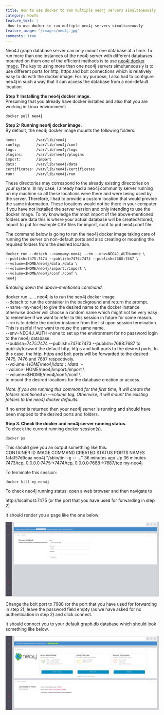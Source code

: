```yaml
---
title: How to use docker to run multiple neo4j servers simultaneously
category: HowTo
feature_text: |
 How to use docker to run multiple neo4j servers simultaneously
feature_image: "/images/neo4j.jpg"
comments: true
---
```


Neo4J graph database server can only mount one database at a time. To run more than one instances of the neo4j server with different databases mounted on them one of the efficient methods is to use [neo4j docker image](https://hub.docker.com/_/neo4j/). The key to using more than one neo4j servers simultaneously is to use different ports for http, https and bolt connections which is relatively easy to do with the docker image. For my purpose, I also had to configure neo4j in such a way that it can access the database from a non-default location.

**Step 1: Installing the neo4j docker image.**  
Presuming that you already have docker installed and also that you are working in Linux environment:

    docker pull neo4j

**Step 2: Running neo4j docker image.**  
By default, the neo4j docker image mounts the following folders:  

    home:         /var/lib/neo4j
    config:       /var/lib/neo4j/conf
    logs:         /var/lib/neo4j/logs
    plugins:      /var/lib/neo4j/plugins
    import:       /import
    data:         /var/lib/neo4j/data
    certificates: /var/lib/neo4j/certificates
    run:          /var/lib/neo4j/run

These directories may correspond to the already existing directories on your system. In my case, I already had a neo4j community server running on my machine so all these locations were there and were being used by the server. Therefore, I had to provide a custom location that would provide the same information. These locations would not be there in your computer if you have not installed the server version and only intending to use the docker image. To my knowledge the most import of the above-mentioned folders are data this is where your actual database will be created/stored, import to put for example CSV files for import, conf to put neo4j.conf file. 

The command below is going to run the neo4j docker image taking care of running the server on non-default ports and also creating or mounting the required folders from the desired location. 

    docker run --detach --name=my-neo4j --rm --env=NEO4J_AUTH=none \
    --publish=7475:7474 --publish=7476:7473 --publish=7688:7687 \
    --volume=$HOME/neo4j/data:/data \
    --volume=$HOME/neo4j/import:/import \
    --volume=$HOME/neo4j/conf:/conf \
    neo4j

*Breaking down the above-mentioned command.*

docker run ...... neo4j is to run the neo4j docker image.  
--detach to run the container in the background and return the prompt.   
--name=my-neo4j to give the desired name to the docker instance otherwise docker will choose a random name which might not be very easy to remember if we want to refer to this session in future for some reason.   
--rm is to delete the docker instance from the list upon session termination. This is useful if we want to reuse the same name.   
--env=NEO4J_AUTH=none to set up the environment for no password login to the neo4j database.   
--publish=7475:7474 --publish=7476:7473 --publish=7688:7687 to publish/forward the default http, https and bolt ports to the desired ports. In this case, the http, https and bolt ports will be forwarded to the desired 7475, 7476 and 7687 respectively.  
--volume=$HOME/neo4j/data:/data \  
--volume=$HOME/neo4j/import:/import \  
--volume=$HOME/neo4j/conf:/conf \  
to mount the desired locations for the database creation or access. 

*Note: If you are running this command for the first time, it will create the folders mentioned in --volume tag. Otherwise, it will mount the existing folders to the neo4j docker defaults.*  

If no error is returned then your neo4j server is running and should have been mapped to the desired ports and folders.

**Step 3. Check the docker and neo4j server running status.**  
To check the current running docker session(s).

    docker ps

This should give you an output something like this:  
    CONTAINER ID  IMAGE   COMMAND                  CREATED          STATUS         PORTS                                                      NAMES
    1afa157d9caa  neo4j   "/sbin/tini -g -- ..."   36 minutes ago   Up 36 minutes  7473/tcp, 0.0.0.0:7475->7474/tcp, 0.0.0.0:7688->7687/tcp   my-neo4j

To terminate this session:  

    docker kill my-neo4j

To check neo4j running status: open a web browser and then navigate to  

http://localhost:7475 (or the port that you have used for forwarding in step 2)

It should render you a page like the one below:

![Neo4j Login Page](/images/neo4j-1.png)

Change the bolt port to 7688 (or the port that you have used for forwarding in step 2), leave the password field empty (as we have asked for no authentication in step 2) and click connect.

It should connect you to your default graph.db database which should look something like below.

![Neo4j Connection Established](/images/neo4j-2.png)


